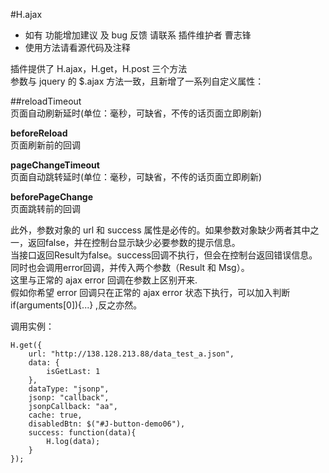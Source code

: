 #H.ajax
* 如有 功能增加建议 及 bug 反馈 请联系 插件维护者 曹志锋  
* 使用方法请看源代码及注释  
  
插件提供了 H.ajax，H.get，H.post 三个方法  
参数与 jquery 的 $.ajax 方法一致，且新增了一系列自定义属性： 
  
##reloadTimeout  
页面自动刷新延时(单位：毫秒，可缺省，不传的话页面立即刷新)  

**beforeReload**  
页面刷新前的回调 

**pageChangeTimeout**  
页面自动跳转延时(单位：毫秒，可缺省，不传的话页面立即刷新)  

**beforePageChange**  
页面跳转前的回调  

此外，参数对象的 url 和 success 属性是必传的。如果参数对象缺少两者其中之一，返回false，并在控制台显示缺少必要参数的提示信息。  
当接口返回Result为false。success回调不执行，但会在控制台返回错误信息。  
同时也会调用error回调，并传入两个参数（Result 和 Msg）。  
这里与正常的 ajax error 回调在参数上区别开来.  
假如你希望 error 回调只在正常的 ajax error 状态下执行，可以加入判断 if(arguments[0]){...} ,反之亦然。

调用实例：  
```
H.get({
    url: "http://138.128.213.88/data_test_a.json",
    data: {
        isGetLast: 1
    },
    dataType: "jsonp",
    jsonp: "callback",
    jsonpCallback: "aa",
    cache: true,
    disabledBtn: $("#J-button-demo06"),
    success: function(data){
        H.log(data);
    }
});
